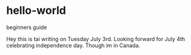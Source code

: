 # hello-world
beginners guide

Hey this is tai writing on Tuesday July 3rd. Looking forward for July 4th celebrating independence day. Though im in Canada. 
